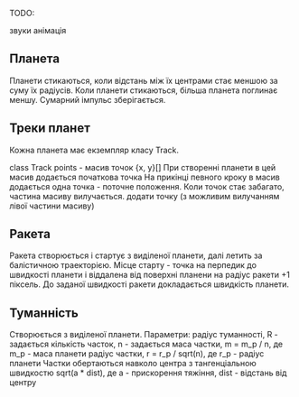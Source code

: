 TODO:


звуки 
анімація

Планета
---
Планети стикаються, коли відстань між їх центрами стає меншою за суму їх радіусів.
Коли планети стикаються, більша планета поглинає меншу. Сумарний імпульс зберігається.



Треки планет
---
Кожна планета має екземпляр класу Track.

class Track
   points - масив точок {x, y}[] 
   При створенні планети в цей масив додається початкова точка
   На прикінці певного кроку в масив додається одна точка - поточне положення.
   Коли точок стає забагато, частина масиву вилучається.
   додати точку (з можливим вилучанням лівої частини масиву)
   


Ракета
---
Ракета створюється і стартує з виділеної планети, далі летить за балістичною траекторією.
Місце старту - точка на перпедик до швидкості планети і віддалена від поверхні планени на радіус ракети +1 піксель.
До заданої швидкості ракети докладається швидкість планети.


Туманність
---
Створюється з виділеної планети. Параметри:
радіус туманності, R - задається
кількість часток, n - задається
маса частки, m = m_p / n, де m_p - маса планети
радіус частки, r = r_p / sqrt(n), де   r_p - радіус планети 
Частки обертаються навколо центра з тангенціальною швидкостю  sqrt(a * dist), де  a - прискорення тяжіння, dist - відстань від центру



